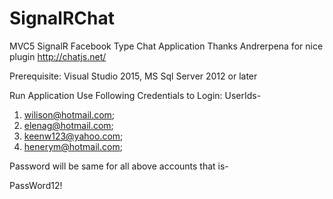 # SignalRChat
MVC5 SignalR Facebook Type Chat Application
Thanks Andrerpena for nice plugin http://chatjs.net/

Prerequisite: 
Visual Studio 2015, 
MS Sql Server 2012 or later

Run Application
Use Following Credentials to Login:
UserIds-

1. wilison@hotmail.com;
2. elenag@hotmail.com;
3. keenw123@yahoo.com;
4. henerym@hotmail.com;

Password will be same for all above accounts that is-

PassWord12!